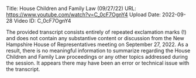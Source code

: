 Title: House Children and Family Law (09/27/22)
URL: https://www.youtube.com/watch?v=C_0cF7OgnY4
Upload Date: 2022-09-28
Video ID: C_0cF7OgnY4

The provided transcript consists entirely of repeated exclamation marks (!) and does not contain any substantive content or discussion from the New Hampshire House of Representatives meeting on September 27, 2022. As a result, there is no meaningful information to summarize regarding the House Children and Family Law proceedings or any other topics addressed during the session. It appears there may have been an error or technical issue with the transcript.